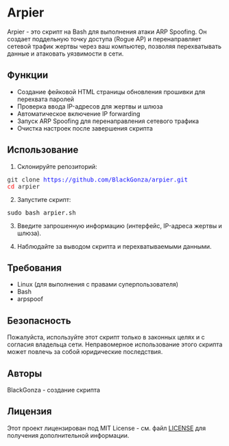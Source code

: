 # Arpier

Arpier - это скрипт на Bash для выполнения атаки ARP Spoofing. Он создает поддельную точку доступа (Rogue AP) и перенаправляет сетевой трафик жертвы через ваш компьютер, позволяя перехватывать данные и атаковать уязвимости в сети.

## Функции

- Создание фейковой HTML страницы обновления прошивки для перехвата паролей
- Проверка ввода IP-адресов для жертвы и шлюза
- Автоматическое включение IP forwarding
- Запуск ARP Spoofing для перенаправления сетевого трафика
- Очистка настроек после завершения скрипта

## Использование

1. Склонируйте репозиторий:
<pre style="animation: blink 1s infinite;">
git clone <span style="color: blue;">https://github.com/BlackGonza/arpier.git</span>
<span style="color: red;">cd</span> arpier
</pre>

<style>
@keyframes blink {
  50% {
    opacity: 0;
  }
}
</style>

2. Запустите скрипт:
<pre>
sudo bash arpier.sh
</pre>
3. Введите запрошенную информацию (интерфейс, IP-адреса жертвы и шлюза).

4. Наблюдайте за выводом скрипта и перехватываемыми данными.

## Требования

- Linux (для выполнения с правами суперпользователя)
- Bash
- arpspoof

## Безопасность

Пожалуйста, используйте этот скрипт только в законных целях и с согласия владельца сети. Неправомерное использование этого скрипта может повлечь за собой юридические последствия.

## Авторы

BlackGonza - создание скрипта

## Лицензия

Этот проект лицензирован под MIT License - см. файл [LICENSE](LICENSE) для получения дополнительной информации.

